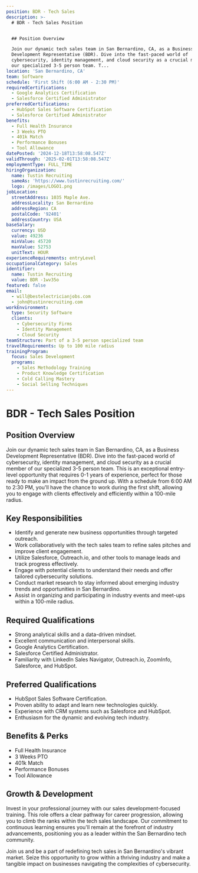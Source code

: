 ```yaml
---
position: BDR - Tech Sales
description: >-
  # BDR - Tech Sales Position


  ## Position Overview

  Join our dynamic tech sales team in San Bernardino, CA, as a Business
  Development Representative (BDR). Dive into the fast-paced world of
  cybersecurity, identity management, and cloud security as a crucial member of
  our specialized 3-5 person team. T...
location: 'San Bernardino, CA'
team: Software
schedule: 'First Shift (6:00 AM - 2:30 PM)'
requiredCertifications:
  - Google Analytics Certification
  - Salesforce Certified Administrator
preferredCertifications:
  - HubSpot Sales Software Certification
  - Salesforce Certified Administrator
benefits:
  - Full Health Insurance
  - 3 Weeks PTO
  - 401k Match
  - Performance Bonuses
  - Tool Allowance
datePosted: '2024-12-18T13:58:08.547Z'
validThrough: '2025-02-01T13:58:08.547Z'
employmentType: FULL_TIME
hiringOrganization:
  name: Tustin Recruiting
  sameAs: 'https://www.tustinrecruiting.com/'
  logo: /images/LOGO1.png
jobLocation:
  streetAddress: 1035 Maple Ave.
  addressLocality: San Bernardino
  addressRegion: CA
  postalCode: '92401'
  addressCountry: USA
baseSalary:
  currency: USD
  value: 49236
  minValue: 45720
  maxValue: 52753
  unitText: HOUR
experienceRequirements: entryLevel
occupationalCategory: Sales
identifier:
  name: Tustin Recruiting
  value: BDR -1wv35o
featured: false
email:
  - will@bestelectricianjobs.com
  - john@tustinrecruiting.com
workEnvironment:
  type: Security Software
  clients:
    - Cybersecurity Firms
    - Identity Management
    - Cloud Security
teamStructure: Part of a 3-5 person specialized team
travelRequirements: Up to 100 mile radius
trainingProgram:
  focus: Sales Development
  programs:
    - Sales Methodology Training
    - Product Knowledge Certification
    - Cold Calling Mastery
    - Social Selling Techniques
---
```




# BDR - Tech Sales Position

## Position Overview
Join our dynamic tech sales team in San Bernardino, CA, as a Business Development Representative (BDR). Dive into the fast-paced world of cybersecurity, identity management, and cloud security as a crucial member of our specialized 3-5 person team. This is an exceptional entry-level opportunity that requires 0-1 years of experience, perfect for those ready to make an impact from the ground up. With a schedule from 6:00 AM to 2:30 PM, you'll have the chance to work during the first shift, allowing you to engage with clients effectively and efficiently within a 100-mile radius.

## Key Responsibilities
- Identify and generate new business opportunities through targeted outreach.
- Work collaboratively with the tech sales team to refine sales pitches and improve client engagement.
- Utilize Salesforce, Outreach.io, and other tools to manage leads and track progress effectively.
- Engage with potential clients to understand their needs and offer tailored cybersecurity solutions.
- Conduct market research to stay informed about emerging industry trends and opportunities in San Bernardino.
- Assist in organizing and participating in industry events and meet-ups within a 100-mile radius.

## Required Qualifications
- Strong analytical skills and a data-driven mindset.
- Excellent communication and interpersonal skills.
- Google Analytics Certification.
- Salesforce Certified Administrator.
- Familiarity with LinkedIn Sales Navigator, Outreach.io, ZoomInfo, Salesforce, and HubSpot.

## Preferred Qualifications
- HubSpot Sales Software Certification.
- Proven ability to adapt and learn new technologies quickly.
- Experience with CRM systems such as Salesforce and HubSpot.
- Enthusiasm for the dynamic and evolving tech industry.

## Benefits & Perks
- Full Health Insurance
- 3 Weeks PTO
- 401k Match
- Performance Bonuses
- Tool Allowance

## Growth & Development
Invest in your professional journey with our sales development-focused training. This role offers a clear pathway for career progression, allowing you to climb the ranks within the tech sales landscape. Our commitment to continuous learning ensures you'll remain at the forefront of industry advancements, positioning you as a leader within the San Bernardino tech community.

Join us and be a part of redefining tech sales in San Bernardino's vibrant market. Seize this opportunity to grow within a thriving industry and make a tangible impact on businesses navigating the complexities of cybersecurity.